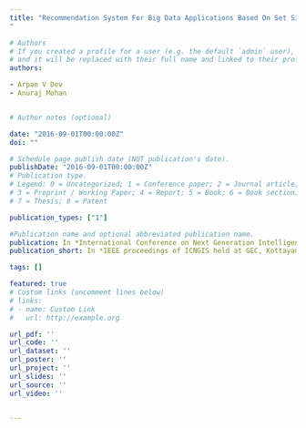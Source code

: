 ```yaml
---
title: "Recommendation System For Big Data Applications Based On Set Similarity Of User Preferences
"

# Authors
# If you created a profile for a user (e.g. the default `admin` user), write the username (folder name) here 
# and it will be replaced with their full name and linked to their profile.
authors:

- Arpan V Dev
- Anuraj Mohan


# Author notes (optional)

date: "2016-09-01T00:00:00Z"
doi: ""

# Schedule page publish date (NOT publication's date).
publishDate: "2016-09-01T00:00:00Z"
# Publication type.
# Legend: 0 = Uncategorized; 1 = Conference paper; 2 = Journal article;
# 3 = Preprint / Working Paper; 4 = Report; 5 = Book; 6 = Book section;
# 7 = Thesis; 8 = Patent

publication_types: ["1"]

#Publication name and optional abbreviated publication name.
publication: In *International Conference on Next Generation Intelligent Systems (ICNGIS) held at GEC,Kottayam, Kerala*
publication_short: In *IEEE proceedings of ICNGIS held at GEC, Kottayam*

tags: []

featured: true
# Custom links (uncomment lines below)
# links:
# - name: Custom Link
#   url: http://example.org

url_pdf: ''
url_code: ''
url_dataset: ''
url_poster: ''
url_project: ''
url_slides: ''
url_source: ''
url_video: ''


---
```


